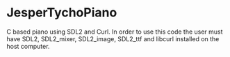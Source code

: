 # JesperTychoPiano
C based piano using SDL2 and Curl.
In order to use this code the user must have SDL2, SDL2_mixer, SDL2_image, SDL2_ttf and libcurl installed on the host computer.
